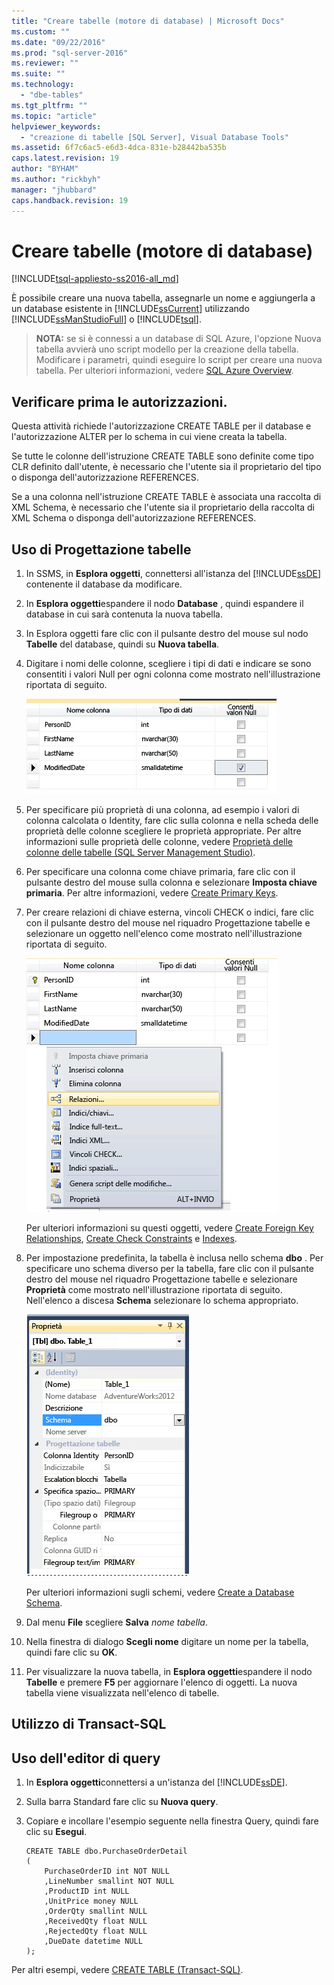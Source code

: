 ```yaml
---
title: "Creare tabelle (motore di database) | Microsoft Docs"
ms.custom: ""
ms.date: "09/22/2016"
ms.prod: "sql-server-2016"
ms.reviewer: ""
ms.suite: ""
ms.technology: 
  - "dbe-tables"
ms.tgt_pltfrm: ""
ms.topic: "article"
helpviewer_keywords: 
  - "creazione di tabelle [SQL Server], Visual Database Tools"
ms.assetid: 6f7c6ac5-e6d3-4dca-831e-b28442ba535b
caps.latest.revision: 19
author: "BYHAM"
ms.author: "rickbyh"
manager: "jhubbard"
caps.handback.revision: 19
---
```

# Creare tabelle (motore di database)
[!INCLUDE[tsql-appliesto-ss2016-all_md](../../includes/tsql-appliesto-ss2016-all-md.md)]

  È possibile creare una nuova tabella, assegnarle un nome e aggiungerla a un database esistente in [!INCLUDE[ssCurrent](../../includes/sscurrent-md.md)] utilizzando [!INCLUDE[ssManStudioFull](../../includes/ssmanstudiofull-md.md)] o [!INCLUDE[tsql](../../includes/tsql-md.md)].  
  
> **NOTA:** se si è connessi a un database di SQL Azure, l'opzione Nuova tabella avvierà uno script modello per la creazione della tabella. Modificare i parametri, quindi eseguire lo script per creare una nuova tabella. Per ulteriori informazioni, vedere [SQL Azure Overview](http://go.microsoft.com/fwlink/?LinkId=163948).  
   
 
  
##  <a name="Permissions"></a> Verificare prima le autorizzazioni.  
Questa attività richiede l'autorizzazione CREATE TABLE per il database e l'autorizzazione ALTER per lo schema in cui viene creata la tabella.  
  
 Se tutte le colonne dell'istruzione CREATE TABLE sono definite come tipo CLR definito dall'utente, è necessario che l'utente sia il proprietario del tipo o disponga dell'autorizzazione REFERENCES.  
  
 Se a una colonna nell'istruzione CREATE TABLE è associata una raccolta di XML Schema, è necessario che l'utente sia il proprietario della raccolta di XML Schema o disponga dell'autorizzazione REFERENCES.  
  
 
## Uso di Progettazione tabelle  
  
1.  In SSMS, in **Esplora oggetti**, connettersi all'istanza del [!INCLUDE[ssDE](../../includes/ssde-md.md)] contenente il database da modificare.  
  
2.  In **Esplora oggetti**espandere il nodo **Database** , quindi espandere il database in cui sarà contenuta la nuova tabella.  
  
3.  In Esplora oggetti fare clic con il pulsante destro del mouse sul nodo **Tabelle** del database, quindi su **Nuova tabella**.  
  
4.  Digitare i nomi delle colonne, scegliere i tipi di dati e indicare se sono consentiti i valori Null per ogni colonna come mostrato nell'illustrazione riportata di seguito.  
  
     ![AddColumnsinTableDesigner](../../relational-databases/tables/media/addcolumnsintabledesigner.gif "AddColumnsinTableDesigner")  
  
5.  Per specificare più proprietà di una colonna, ad esempio i valori di colonna calcolata o Identity, fare clic sulla colonna e nella scheda delle proprietà delle colonne scegliere le proprietà appropriate. Per altre informazioni sulle proprietà delle colonne, vedere [Proprietà delle colonne delle tabelle &#40;SQL Server Management Studio&#41;](../../relational-databases/tables/table-column-properties-sql-server-management-studio.md).  
  
6.  Per specificare una colonna come chiave primaria, fare clic con il pulsante destro del mouse sulla colonna e selezionare **Imposta chiave primaria**. Per altre informazioni, vedere [Create Primary Keys](../../relational-databases/tables/create-primary-keys.md).  
  
7.  Per creare relazioni di chiave esterna, vincoli CHECK o indici, fare clic con il pulsante destro del mouse nel riquadro Progettazione tabelle e selezionare un oggetto nell'elenco come mostrato nell'illustrazione riportata di seguito.  
  
     ![AddTableObjects](../../relational-databases/tables/media/addtableobjects.gif "AddTableObjects")  
  
     Per ulteriori informazioni su questi oggetti, vedere [Create Foreign Key Relationships](../../relational-databases/tables/creare-relazioni-di-chiave-esterna.md), [Create Check Constraints](../../relational-databases/tables/create-check-constraints.md) e [Indexes](../../relational-databases/indexes/indexes.md).  
  
8.  Per impostazione predefinita, la tabella è inclusa nello schema **dbo** . Per specificare uno schema diverso per la tabella, fare clic con il pulsante destro del mouse nel riquadro Progettazione tabelle e selezionare **Proprietà** come mostrato nell'illustrazione riportata di seguito. Nell'elenco a discesa **Schema** selezionare lo schema appropriato.  
  
     ![Specifyatableschema](../../relational-databases/tables/media/specifyatableschema.gif "Specifyatableschema")  
  
     Per ulteriori informazioni sugli schemi, vedere [Create a Database Schema](../../relational-databases/security/authentication-access/create-a-database-schema.md).  
  
9. Dal menu **File** scegliere **Salva** *nome tabella*.  
  
10. Nella finestra di dialogo **Scegli nome** digitare un nome per la tabella, quindi fare clic su **OK**.  
  
11. Per visualizzare la nuova tabella, in **Esplora oggetti**espandere il nodo **Tabelle** e premere **F5** per aggiornare l'elenco di oggetti. La nuova tabella viene visualizzata nell'elenco di tabelle.  
  
##  <a name="TsqlProcedure"></a> Utilizzo di Transact-SQL  
  
## Uso dell'editor di query  
  
1.  In **Esplora oggetti**connettersi a un'istanza del [!INCLUDE[ssDE](../../includes/ssde-md.md)].  
  
2.  Sulla barra Standard fare clic su **Nuova query**.  
  
3.  Copiare e incollare l'esempio seguente nella finestra Query, quindi fare clic su **Esegui**.  
  
    ```  
    CREATE TABLE dbo.PurchaseOrderDetail  
    (  
        PurchaseOrderID int NOT NULL  
        ,LineNumber smallint NOT NULL  
        ,ProductID int NULL  
        ,UnitPrice money NULL  
        ,OrderQty smallint NULL  
        ,ReceivedQty float NULL  
        ,RejectedQty float NULL  
        ,DueDate datetime NULL  
    );  
    ```  
  
 Per altri esempi, vedere [CREATE TABLE &#40;Transact-SQL&#41;](../../t-sql/statements/create-table-transact-sql.md).  
  
  
